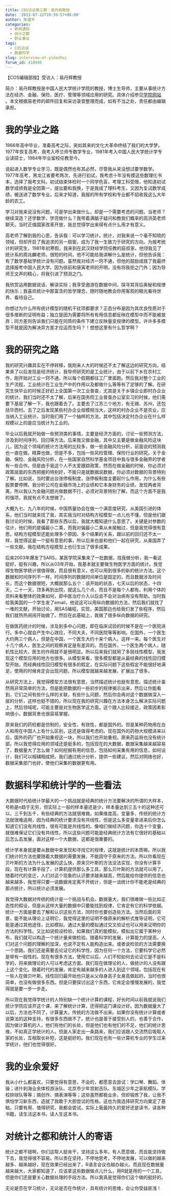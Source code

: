 ```yaml
---
title: COS访谈第三期：易丹辉教授
date: '2013-07-22T10:39:57+00:00'
author: 陈堰平
categories:
  - 新闻通知
  - 统计之都
  - 职业事业
tags:
  - COS访谈
  - 数据科学
slug: interview-of-yidanhui
forum_id: 418946
---
```


【COS编辑部按】受访人：易丹辉教授


简介：易丹辉教授是中国人民大学统计学院的教授，博士生导师，主要从事统计方法在经济、金融、保险、医疗、管理等领域应用的研究。具体介绍参见[学院网站](http://stat.ruc.edu.cn/a/jiaoxuetuandui/jiaoyanshi/2011/0219/129.html) 。本文根据易老师的邮件回复和采访录音整理而成，如有不当之处，责任都由编辑承担。


# 我的学业之路

1966年高中毕业，准备高考之际，突如其来的文化大革命终结了我们的大学梦。1977年恢复高考，我考入呼兰师专数学专业，1981年考入中国人民大学统计学专业读硕士，1984年毕业留校任教至今。

说起进入数学专业学习，既是偶然也有其必然，尽管我从来没想过要学数学。1977年高考，黑龙江省要考两次，先进行初试，我考虑十年没有摸这些数理化书本，选择了报考文科。初试结束体检时一个同学色盲，考理工科受限，他知道初试数学成绩我是全团第一，提出要和我换，于是我成了理科考生，又因为复试数学成绩，被送进了数学专业。后来才知道，我报的所有学校和专业都不招收我这么大年龄的农工。

学习对我来说没有问题，可是学出来做什么，却是一个需要考虑的问题。当老师？继续深造？还学数学，学完做什么？我带着满脑子疑问和教我们概率的高洪英老师聊天。当时正值国家改革开放，我总觉得学出来得有点什么用才有意义。

高老师了解到我的心思，告诉我：可以学习统计。统计，对我来说一个毫不知晓的领域，但却开启了我追求的另一扇窗，成为了我一生致力于研究的方向。为报考统计的研究生，1981年初寒假，我来到在武汉财经学院任教的庭叔家。他领我见了统计系的周兆麟老师。很短的时间，他不可能给我讲解什么是统计，但他告诉我：有了数学基础学统计没有问题。虽然我对经济一窍不通，但他的鼓励成就了我最终选择报考中国人民大学。因为徐前和唐寅老师的开明，没有将我拒之门外；因为导师王文声的精心，将我引进了预测之门。

我欣赏运用数据说话、解读实际；我享受遨游在数据中间，探寻其背后奥秘和规律的快乐；我喜欢统计中那富含的哲学理念，随时随地教会你用客观的眼光看待世界、看待自己。

你想过为什么所有统计模型的随机干扰项都要求？正态分布是因为其优良性质对于很多推断的证明有益；独立是因为需要将所有有用信息都反映在模型中而不能被放弃；同方差则告诉我们只能在同质的条件下建立反映量变规律的模型。许许多多模型不就是因为解决异方差才应运而生吗？！想想这里有什么哲学啊？



# 我的研究之路

我的研究兴趣其实在不停转移，我刚来人大的时候还不太了解这边的研究方向，结果来了以后发现是经济统计，我导师研究的是工业统计，由于以前下乡在农村工作，刚开始对工业一窍不通，所以每个假期都往工厂里面跑。然后我对整个工业的生产流程，工业统计在工业生产中的作用以及都做什么等等有了足够的了解。在研究生快毕业的时候正好赶上全国第一次工业普查，尤其是关于乡镇企业即村办企业的统计。我们当时还不太了解，后来在国务院工业普查办公室实习的时候，他们需要下基层了解一下，我也跟着去了。主要去了江苏三个地方，有无锡、苏州，还包括华西村。去了之后发现某些村办企业规模相当大，这样的村办企业不是农业，应当纳入工业统计。当时我们用了一个抽样的方法，其中包括决定村办企业在什么样规模以上的是应当统计为工业的。

毕业以后我就开始做一些预测类的事情，主要是经济方面的，讨论一些预测方法，涉及到时间序列、回归等方法。后来我又做金融，其中又主要是做金融风险这块儿，因为这个领域的统计方法用的比较多，做一些金融风险分析，前面说的预测我也一直在做。精算也做，但是不多，包括一些风险管理、保险行业的研究。关于金融、保险、金融风险分析，在一些国家自然科学基金项目中我与很多金融界的学者有一些合作。但是由于我这个人不太爱跟踪政策，然而在做金融的时候，你必须对政策层面的东西把握的特别好，不能只是就数据说数据，你必须对数据的背景特别了解。比如说，当时要出台涨停板制度，涨停板制度主要起什么作用，为什么有些股票要停牌。我分析公司在金融市场上的业绩和它本身财务的业绩，发现两者背离，所以我认为金融问题光做数据不行，必须对背景特别了解，而这个方面不是我的强项，我就有点不太想做了。

大概九七、九八年的时候，中国质量协会在做一个满意度研究，从美国引进的体系，他们当时就来找了我，其实我当时对结构方程模型一点儿也不懂，但是他们跟我讨论的时候，我看了那些东西以后，我就大概知道什么意思了。关键是对参数的估计，他们用的是偏最小二乘，而我对偏最小二乘从未接触过，但是我觉得很有意思。结构方程模型还能处理多个原因、多个结果的关系，跟以前的回归还不太一样，我觉得这是一个挺有意思的事，所以后来也是和他们一起在研究，从美国弄了一些文献。我在结构方程模型上也衍生出了很多成果。

后来2003年爆发了SARS，某医学院采集来了一批数据，找我做分析，我一看这挺好，挺有兴趣，所以从03年开始，我基本就主要做生物医学方面的统计。我觉得生物医学统计很值得做，而且很有意义，也可以用到很多的新的统计方法。这个数据和时间序列不一样，时间序列的数据时间单位是固定的，而且数据涉及时间长，而这个数据很短，大概就那么五个：该开始的状态，七天以后的状态，十四天，二十一天，顶多再到出院，就这么几个点，而且不是每个人都有。利用个体的资料来看整体的效果如何，即中医治疗介入以后会不会对治病有没有帮助。当时我给我美国的一个学生发了email，他说这可以用纵向数据的方法，然后我们就找了一堆的文献，开始讨论，用SAS编程，实现，美国那边也给我们发了些程序，然后我们就热热闹闹开始做了。然后在此基础上，我做了很多纵向数据的研究。

在做医药统计的时候，涉及到多中心问题，即在临床试验的时候不是在一个医院进行。多中心就会产生中心效应，不同大夫，不同医院等等影响。在国外，一个医生大约两三个病人，但是在中国，一个医生大约十来个病人。这样一来。每个医生对十几个病人，医生之间的观察肯定是有差异的。而在国外，一个医生两个病人，随机性比较大，医生的作用就不是很明显。所以后来我们就用了多层线性模型，我发现这个模型应用的地方也很多。从模型来看，很多模型都是从最经典的线性回归模型开始，而经典线性回归模型有很多的假定，在实际问题下这些假定不能很好地满足，使用的时候肯定会出现问题，所以模型就越来越发展，扩展出了很多。

从研究方法上，我觉得模型方法很有意思，当然描述统计也挺有意思。描述统计虽然用非常简单的方法，但是能把数据的一些初步的规律揭示出来，然后让你能看到，它们之间有些什么样的关联，有些什么问题，然后你会再对这个数据做深入一层的分析，这样也挺不错的。所以现在我的研究兴趣在方法本身怎么解决实际问题上，然后领域呢，可能主要是对生物医学这方面。这个跟人比较接近，政策因素影响很小，数据背景也很容易掌握。

原来我们的药检都是仿制的，安全性，有效性，都是国外的。但是某种药物用在白人和用在中国人上有什么区别，这还是值得考虑的。现在国外的药物大规模进来以后，国外的药厂也开始重视这一块，所以我们也开始重视。原来药监局也没有统计部。所以我觉得应用的领域还是挺多的，包括现在的大数据，数据采集越来越容易了，数据量大了怎么做？如何挖掘有用的信息，包括如何采集有用的信息，如何设计，我们可以相辅相成把，我们通过统计分析，提供一些建议，然后对网络也好，数据采集部门也好，使他们采集的数据更有用。

# 数据科学和统计学的一些看法

大数据时代给统计学最大的一个挑战就是经典的统计方法要解决的所谓的大样本，号称是n趋于无穷，但实际上一般的样本量还是少，样本量达到三五十的这种还可以，三千到五千，有些经典的方法就很难做。如果维度高，变量多，传统的统计方法就很难适用，因为经典的统计要求没有共线性，但是这么多变量拿进来后你怎么知道它们没有共线性，很有可能是共线性的。像咱们做经济问题，你选十个变量，就很难保证它们没有共线性。所以这些问题可能是经典统计方法有它很好的基础以后怎么去发展，面对这样一个大数据，这都是很重要的。

统计学本身就是要从数据中来发现和寻找它的规律，这就是统计的本质嘛。所以我们统计的方法也要随着大数据的需要发展，不能固守于原来的方法。所以你看现在贝叶斯的方法为什么发展的这么快，原来贝叶斯的方法没法实现，你没有计算手段，现在有计算手段了，计算机提供那么多工具，那么贝叶斯的方法就可以用了。随着时代的变迁，人们对这个现象的认识要求越来越高，然后能给你提供的信息也越来越多，我觉得只要一说数据肯定离不开统计，但是一谈统计你不能老是经典的那点统计，所以统计必须发展。

我觉得大数据对传统的统计是一个挑战与机会。数据量大，我们很难做一些比如正态性的假设，但是从这样大量的数据中只要能找到规律，它肯定有它的科学依据。统计一方面是要去了解和认识这些方法，同时你也要创造些方法。当然后面的背景，能不能从理论上证明它，我觉得这里的证明不像原来的解析式推导证明，它可能是通过其他途径，比如模拟。通过大量的模拟通过交叉验证也可以用来证明你的方法的科学性。又比如说假设检验，如果我们真的能模拟，模拟出它属于某种分布，我们就可以构造一个统计量来做检验。随着科学的发展，计算能力的提高，人们对这个问题的理解的加深，也说不定有人能构造出来。或者说检验的方法需要换一个思路。我们还是需要去论证它的科学性，因为任何一个方法，它要科学它必然是带有一般性的。现在有很多方法，使用它以后，人们不知如何去论证它是不是科学的，将来做理论的人可以考虑这方面。我们现在做理论的人，做统计的人没有跟上这个变化。随着时代的发展，肯定有越来越多的人进入到这个领域，包括现在有一些人在做贝叶斯。线性回归最开始也只是从父母身高子女身高做起的，当时也很简单，也没有做很多东西。但是只要探讨出这个东西，它肯定会慢慢发展的，我觉得就是要一步一步走。

所以现在我觉得学统计的人特别缺一个统计计算的课程，好长时间以前我就说我们统计学院应该开这个课，来了解统计计算，还得把这门课设计好。因为数据量大了以后，方法也不同了，计算量大，传统的方法做不出来。如果你没有统计计算或者说算法的这种支持，有很多东西做不了。统计也是善于接受别人的，也善于合作，因为做计算机的人，他们有他们的长处，但是他们也有他们的不足，他们的统计思维，不如真正学统计的人。但是人家走出一条路来，我们应该跟人交流然后吸取人家的长处，互相取长补短，这是挺好的。我们现在也有一些计算机专业的学生过来学统计，他们也觉得很好。

# 我的业余爱好

我从小什么都喜欢，只要觉得有意思，不会的，都愿意去尝试：学口琴、舞蹈、体操；进什刹海业余体校游泳队、北京市少年宫射击队、东城区少年之家航模队、学校排球队等等；搞创作、搞表演等等；这些虽然都极业余，但却锻炼了我，让我不惧怕学习新东西，造就了我敢于大胆尝试的性格。这也为我选择研究方向奠定了基础，只要有用、值得研究，我都会尝试。实际上我最持久的爱好还是读书，读各种书籍，读生活这本书，读人生这本书。

# 对统计之都和统计人的寄语

统计之都不错啊，你们这帮人挺肯干，坚持这么多年。有人愿意做，而且能坚持做下去，我觉得很不容易。所以贵在坚持，不停地思考，不停地发展，可以做的越来越多、越来越好，现在效果已经出来了，R语言会议也越办越火。而且现在数据量越来越大，大家都知道了，应该拿这些数据做点儿什么，用R就是用的一个工具，但是你们还是要关心数据处理的手段方法。所以我真是觉得你们这个做的挺好的。

无论是否在学习统计，无论是否在作统计，具有统计的思维，会让你受益匪浅！
